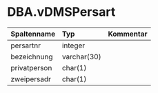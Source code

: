 # DBA.vDMSPersart

|Spaltenname|Typ|Kommentar|
|:----------|:--|:--------|
|persartnr|integer||
|bezeichnung|varchar(30)||
|privatperson|char(1)||
|zweipersadr|char(1)||
